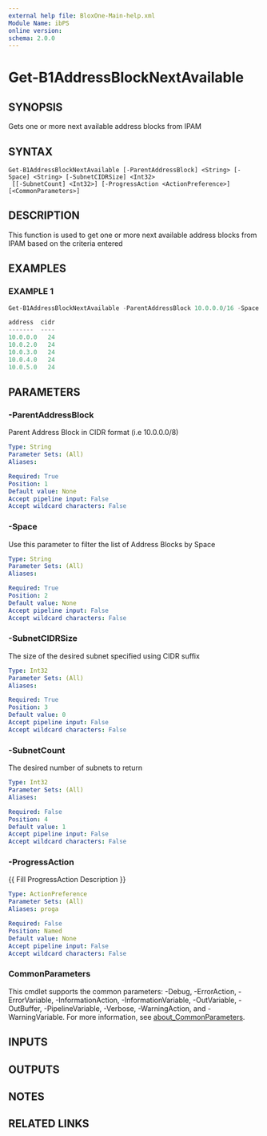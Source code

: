 ```yaml
---
external help file: BloxOne-Main-help.xml
Module Name: ibPS
online version:
schema: 2.0.0
---
```


# Get-B1AddressBlockNextAvailable

## SYNOPSIS
Gets one or more next available address blocks from IPAM

## SYNTAX

```
Get-B1AddressBlockNextAvailable [-ParentAddressBlock] <String> [-Space] <String> [-SubnetCIDRSize] <Int32>
 [[-SubnetCount] <Int32>] [-ProgressAction <ActionPreference>] [<CommonParameters>]
```

## DESCRIPTION
This function is used to get one or more next available address blocks from IPAM based on the criteria entered

## EXAMPLES

### EXAMPLE 1
```powershell
Get-B1AddressBlockNextAvailable -ParentAddressBlock 10.0.0.0/16 -Space mcox-ipspace -SubnetCIDRSize 24 -SubnetCount 5 | ft address,cidr

address  cidr
-------  ----
10.0.0.0   24
10.0.2.0   24
10.0.3.0   24
10.0.4.0   24
10.0.5.0   24
```

## PARAMETERS

### -ParentAddressBlock
Parent Address Block in CIDR format (i.e 10.0.0.0/8)

```yaml
Type: String
Parameter Sets: (All)
Aliases:

Required: True
Position: 1
Default value: None
Accept pipeline input: False
Accept wildcard characters: False
```

### -Space
Use this parameter to filter the list of Address Blocks by Space

```yaml
Type: String
Parameter Sets: (All)
Aliases:

Required: True
Position: 2
Default value: None
Accept pipeline input: False
Accept wildcard characters: False
```

### -SubnetCIDRSize
The size of the desired subnet specified using CIDR suffix

```yaml
Type: Int32
Parameter Sets: (All)
Aliases:

Required: True
Position: 3
Default value: 0
Accept pipeline input: False
Accept wildcard characters: False
```

### -SubnetCount
The desired number of subnets to return

```yaml
Type: Int32
Parameter Sets: (All)
Aliases:

Required: False
Position: 4
Default value: 1
Accept pipeline input: False
Accept wildcard characters: False
```

### -ProgressAction
{{ Fill ProgressAction Description }}

```yaml
Type: ActionPreference
Parameter Sets: (All)
Aliases: proga

Required: False
Position: Named
Default value: None
Accept pipeline input: False
Accept wildcard characters: False
```

### CommonParameters
This cmdlet supports the common parameters: -Debug, -ErrorAction, -ErrorVariable, -InformationAction, -InformationVariable, -OutVariable, -OutBuffer, -PipelineVariable, -Verbose, -WarningAction, and -WarningVariable. For more information, see [about_CommonParameters](http://go.microsoft.com/fwlink/?LinkID=113216).

## INPUTS

## OUTPUTS

## NOTES

## RELATED LINKS
